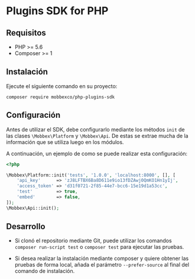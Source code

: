 # Plugins SDK for PHP

## Requisitos
* PHP >= 5.6
* Composer >= 1

## Instalación
Ejecute el siguiente comando en su proyecto:
```
composer require mobbexco/php-plugins-sdk
```

## Configuración

Antes de utilizar el SDK, debe configurarlo mediante los métodos `init` de las clases `\Mobbex\Platform` y `\Mobbex\Api`. De estas se extrae mucha de la información que se utiliza luego en los módulos.

A continuación, un ejemplo de como se puede realizar esta configuración:
```php
<?php

\Mobbex\Platform::init('tests', '1.0.0', 'localhost:8000', [], [
    'api_key'      => 'zJ8LFTBX6Ba8D611e9io13fDZAwj0QmKO1Hn1yIj',
    'access_token' => 'd31f0721-2f85-44e7-bcc6-15e19d1a53cc',
    'test'         => true,
    'embed'        => false,
]);
\Mobbex\Api::init();
```

## Desarrollo
- Si clonó el repositorio mediante Git, puede utilizar los comandos `composer run-script test` o `composer test` para ejecutar las pruebas.

- Si desea realizar la instalación mediante composer y quiere obtener las pruebas de forma local, añada el parámetro `--prefer-source` al final del comando de instalación.